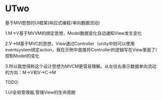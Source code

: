 # UTwo
基于MVI思想的UI框架(响应式编程/单向数据流动)

1.M->V基于MVVM的绑定思想，Model数据变化自动通知View发生变化

2.V->M基于MVC的思想，View通过Controller（unity中则可以使用eventsystem绑定action，我在示例中直接将Controller的逻辑写在View里面了）控制Model的变化

3.所以我觉得称这个设计思想为MVCM更容易理解。从左往右表示数据单向流动的方向：M->V和V->C->M

TODO:

1.UI全局管理器,管理View的生命周期
